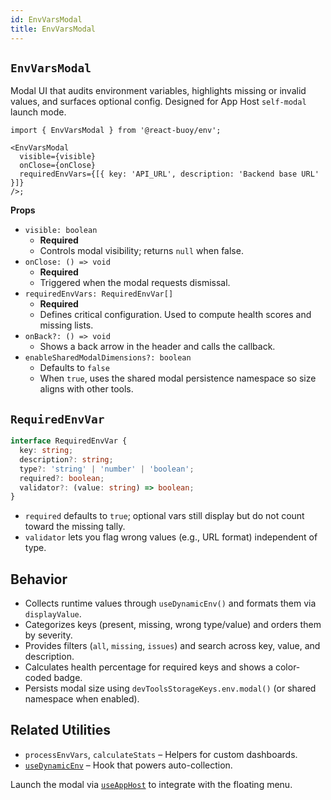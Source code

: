 ```yaml
---
id: EnvVarsModal
title: EnvVarsModal
---
```


## `EnvVarsModal`

Modal UI that audits environment variables, highlights missing or invalid values, and surfaces optional config. Designed for App Host `self-modal` launch mode.

```tsx
import { EnvVarsModal } from '@react-buoy/env';

<EnvVarsModal
  visible={visible}
  onClose={onClose}
  requiredEnvVars={[{ key: 'API_URL', description: 'Backend base URL' }]}
/>;
```

**Props**

- `visible: boolean`
  - **Required**
  - Controls modal visibility; returns `null` when false.
- `onClose: () => void`
  - **Required**
  - Triggered when the modal requests dismissal.
- `requiredEnvVars: RequiredEnvVar[]`
  - **Required**
  - Defines critical configuration. Used to compute health scores and missing lists.
- `onBack?: () => void`
  - Shows a back arrow in the header and calls the callback.
- `enableSharedModalDimensions?: boolean`
  - Defaults to `false`
  - When `true`, uses the shared modal persistence namespace so size aligns with other tools.

## `RequiredEnvVar`

```ts
interface RequiredEnvVar {
  key: string;
  description?: string;
  type?: 'string' | 'number' | 'boolean';
  required?: boolean;
  validator?: (value: string) => boolean;
}
```

- `required` defaults to `true`; optional vars still display but do not count toward the missing tally.
- `validator` lets you flag wrong values (e.g., URL format) independent of type.

## Behavior

- Collects runtime values through `useDynamicEnv()` and formats them via `displayValue`.
- Categorizes keys (present, missing, wrong type/value) and orders them by severity.
- Provides filters (`all`, `missing`, `issues`) and search across key, value, and description.
- Calculates health percentage for required keys and shows a color-coded badge.
- Persists modal size using `devToolsStorageKeys.env.modal()` (or shared namespace when enabled).

## Related Utilities

- `processEnvVars`, `calculateStats` – Helpers for custom dashboards.
- [`useDynamicEnv`](../reference/useDynamicEnv.md) – Hook that powers auto-collection.

Launch the modal via [`useAppHost`](./AppHostProvider.md#useapphost) to integrate with the floating menu.

